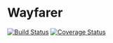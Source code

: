 # Wayfarer
[![Build Status](https://travis-ci.com/Bamii/wayfarer.svg?branch=master)](https://travis-ci.com/Bamii/wayfarer)
[![Coverage Status](https://coveralls.io/repos/github/Bamii/wayfarer/badge.svg)](https://coveralls.io/github/Bamii/wayfarer)

